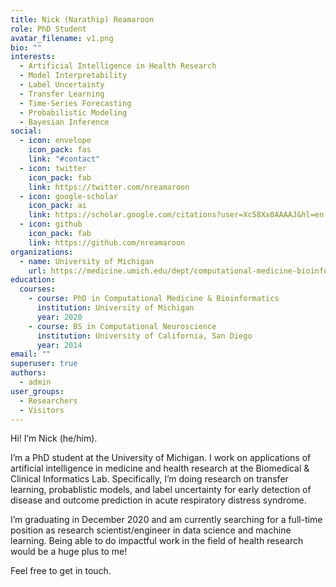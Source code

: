 ```yaml
---
title: Nick (Narathip) Reamaroon
role: PhD Student
avatar_filename: v1.png
bio: ""
interests:
  - Artificial Intelligence in Health Research
  - Model Interpretability
  - Label Uncertainty
  - Transfer Learning
  - Time-Series Forecasting
  - Probabilistic Modeling
  - Bayesian Inference
social:
  - icon: envelope
    icon_pack: fas
    link: "#contact"
  - icon: twitter
    icon_pack: fab
    link: https://twitter.com/nreamaroon
  - icon: google-scholar
    icon_pack: ai
    link: https://scholar.google.com/citations?user=Xc58Xx0AAAAJ&hl=en
  - icon: github
    icon_pack: fab
    link: https://github.com/nreamaroon
organizations:
  - name: University of Michigan
    url: https://medicine.umich.edu/dept/computational-medicine-bioinformatics
education:
  courses:
    - course: PhD in Computational Medicine & Bioinformatics
      institution: University of Michigan
      year: 2020
    - course: BS in Computational Neuroscience
      institution: University of California, San Diego
      year: 2014
email: ""
superuser: true
authors:
  - admin
user_groups:
  - Researchers
  - Visitors
---
```

Hi! I’m Nick (he/him).

I’m a PhD student at the University of Michigan. I work on applications of artificial intelligence in medicine and health research at the Biomedical & Clinical Informatics Lab. Specifically, I’m doing research on transfer learning, probablistic models, and label uncertainty for early detection of disease and outcome prediction in acute respiratory distress syndrome. 



I’m graduating in December 2020 and am currently searching for a full-time position as research scientist/engineer in data science and machine learning. Being able to do impactful work in the field of health research would be a huge plus to me!

Feel free to get in touch.